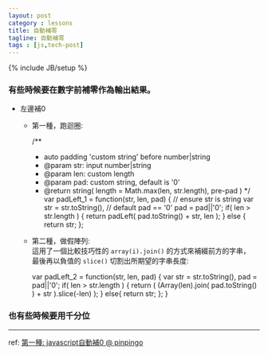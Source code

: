 ```yaml
---
layout: post
category : lessons
title: 自動補零
tagline: 自動補零
tags : [js,tech-post]
---
```

{% include JB/setup %}

### 有些時候要在數字前補零作為輸出結果。

+ 左邊補0
    + 第一種，跑迴圈:

        /**
         * auto padding 'custom string' before number|string
         * @param  str: input number|string
         * @param  len: custom length
         * @param  pad: custom string, default is '0'
         * @return string( length = Math.max(len, str.length), pre-pad )
         */
        var padLeft_1 = function(str, len, pad) {
                // ensure str is string
            var str = str.toString(),
                // default pad == '0'
                pad = pad||'0';
            if( len > str.length ) {
                return padLeft( pad.toString() + str, len );
            } else {
                return str;
            };


    + 第二種，做假陣列:  
      這用了一個比較技巧性的 `array(i).join()` 的方式來補綴前方的字串，  
      最後再以負值的 `slice()` 切割出所期望的字串長度:

        var padLeft_2 = function(str, len, pad) {
            var str = str.toString(),
                pad = pad||'0';
            if( len > str.length ) {
                return ( (Array(len).join( pad.toString() ) + str ).slice(-len) );
            } else{
                return str;
            };
        }

### 也有些時候要用千分位

---

ref: [第一種: javascript自動補0 @ pinpingo](http://www.dotblogs.com.tw/pinpingo/archive/2011/07/26/32140.aspx)
